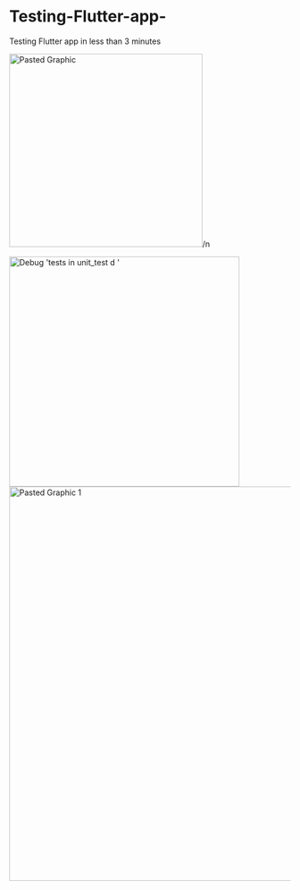 # Testing-Flutter-app-
Testing Flutter app in less than 3 minutes

<img width="346" alt="Pasted Graphic" src="https://github.com/johnhcolani/Testing-Flutter-app-/assets/91166301/cd7541d8-9692-40d7-bd7a-5d22b1ee786a">/n

<img width="412" alt="Debug 'tests in unit_test d '" src="https://github.com/johnhcolani/Testing-Flutter-app-/assets/91166301/28d5f485-4bdf-4da2-9f8e-272ba0095357">

<img width="706" alt="Pasted Graphic 1" src="https://github.com/johnhcolani/Testing-Flutter-app-/assets/91166301/223c23e0-0527-4a25-b19b-e59a221f05ca">



